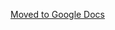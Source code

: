 [Moved to Google Docs](https://docs.google.com/document/d/122GLuyEnhQbAFbOMGqnj4nSAD2OW13DpkAxsxsGJTsA/)
